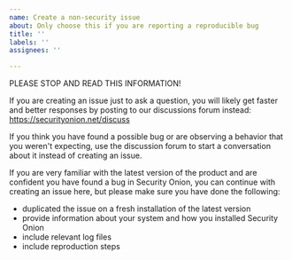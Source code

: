 ```yaml
---
name: Create a non-security issue
about: Only choose this if you are reporting a reproducible bug
title: ''
labels: ''
assignees: ''

---
```


PLEASE STOP AND READ THIS INFORMATION!

If you are creating an issue just to ask a question, you will likely get faster and better responses by posting to our discussions forum instead:
https://securityonion.net/discuss

If you think you have found a possible bug or are observing a behavior that you weren't expecting, use the discussion forum to start a conversation about it instead of creating an issue.

If you are very familiar with the latest version of the product and are confident you have found a bug in Security Onion, you can continue with creating an issue here, but please make sure you have done the following:
- duplicated the issue on a fresh installation of the latest version
- provide information about your system and how you installed Security Onion
- include relevant log files
- include reproduction steps
